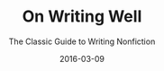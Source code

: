 ---
date: 2016-03-09
dateYear: 2016
isbn: 9780060891541
title: On Writing Well
subtitle: The Classic Guide to Writing Nonfiction
description: "On Writing Well has been praised for its sound advice, its clarity and the warmth of its style. It is a book for everybody who wants to learn how to write or who needs to do some writing to get through the day, as almost everybody does in the age of e-mail and the Internet. Whether you want to write about people or places, science and technology, business, sports, the arts or about yourself in the increasingly popular memoir genre, On Writing Well offers you fundamental priciples as well as the insights of a distinguished writer and teacher. With more than a million copies sole, this volume has stood the test of time and remains a valuable resource for writers and would-be writers."
cover: cover-on-writing-well.jpeg
coverGoogle: https://books.google.com/books/content?id=tPkZ3WU1BM8C&printsec=frontcover&img=1&zoom=1&edge=curl&source=gbs_api
pageCount: 337
authors: William Zinsser
publishers: Harper Collins
published: 2006-05-09
publishedYear: 2006
shelves:
- non-fiction
skills:
- ux-writing
portfolioFeature: true
---